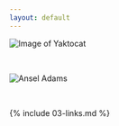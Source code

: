 ```yaml
---
layout: default
---
```

![Image of Yaktocat](https://octodex.github.com/images/yaktocat.png)

<br>

![Ansel Adams](https://octodex.github.com/images/yaktocat.png)

<br>

{% include 03-links.md %}

